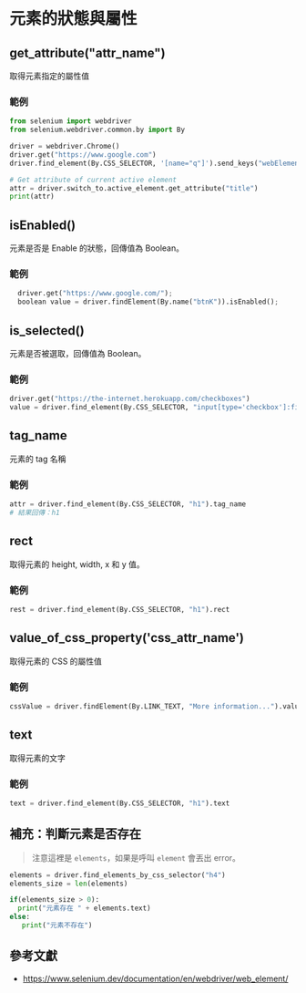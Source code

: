 # 元素的狀態與屬性

## get_attribute("attr_name")

取得元素指定的屬性值

### 範例

```py
from selenium import webdriver
from selenium.webdriver.common.by import By

driver = webdriver.Chrome()
driver.get("https://www.google.com")
driver.find_element(By.CSS_SELECTOR, '[name="q"]').send_keys("webElement")

# Get attribute of current active element
attr = driver.switch_to.active_element.get_attribute("title")
print(attr)
```

## isEnabled()

元素是否是 Enable 的狀態，回傳值為 Boolean。

### 範例

```py
  driver.get("https://www.google.com/");
  boolean value = driver.findElement(By.name("btnK")).isEnabled();
```

## is_selected()

元素是否被選取，回傳值為 Boolean。

### 範例

```py
driver.get("https://the-internet.herokuapp.com/checkboxes")
value = driver.find_element(By.CSS_SELECTOR, "input[type='checkbox']:first-of-type").is_selected()
```

## tag_name

元素的 tag 名稱

### 範例

```py
attr = driver.find_element(By.CSS_SELECTOR, "h1").tag_name
# 結果回傳：h1
```

## rect

取得元素的 height, width, x 和 y 值。

### 範例

```py
rest = driver.find_element(By.CSS_SELECTOR, "h1").rect
```

## value_of_css_property('css_attr_name')

取得元素的 CSS 的屬性值

### 範例

```py
cssValue = driver.findElement(By.LINK_TEXT, "More information...").value_of_css_property('color')
```

## text

取得元素的文字

### 範例

```py
text = driver.find_element(By.CSS_SELECTOR, "h1").text
```

## 補充：判斷元素是否存在

> 注意這裡是 `elements`，如果是呼叫 `element` 會丟出 error。

```py
elements = driver.find_elements_by_css_selector("h4")
elements_size = len(elements)

if(elements_size > 0):
  print("元素存在 " + elements.text)
else:
   print("元素不存在")
```

## 參考文獻

- <https://www.selenium.dev/documentation/en/webdriver/web_element/>
